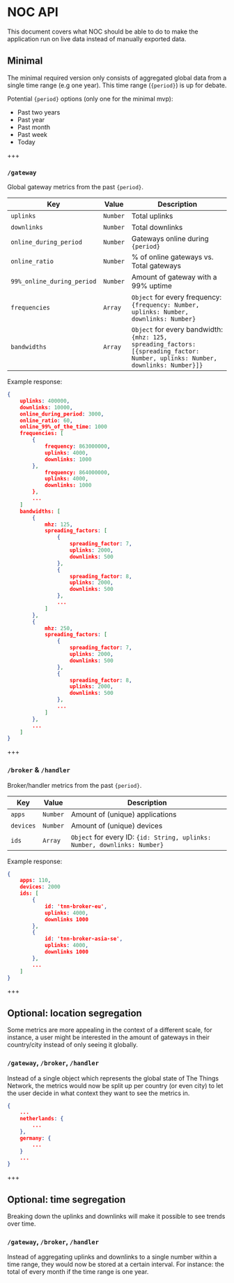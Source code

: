 # NOC API
This document covers what NOC should be able to do to make the application run on live data instead of manually exported data.

## Minimal
The minimal required version only consists of aggregated global data from a single time range (e.g one year). This time range (`{period}`) is up for debate.

Potential `{period}` options (only one for the minimal mvp):

- Past two years
- Past year
- Past month
- Past week
- Today

+++

### `/gateway`
Global gateway metrics from the past `{period}`.

| Key                        | Value    | Description                                                                                                                     |
| -------------------------- | -------- | ------------------------------------------------------------------------------------------------------------------------------- |
| `uplinks`                  | `Number` | Total uplinks                                                                                                                   |
| `downlinks`                | `Number` | Total downlinks                                                                                                                 |
| `online_during_period`     | `Number` | Gateways online during `{period}`                                                                                               |
| `online_ratio`             | `Number` | % of online gateways vs. Total gateways                                                                                         |
| `99%_online_during_period` | `Number` | Amount of gateway with a 99% uptime                                                                                             |
| `frequencies`              | `Array`  | `Object` for every frequency: `{frequency: Number, uplinks: Number, downlinks: Number}`                                         |
| `bandwidths`               | `Array`  | `Object` for every bandwidth: `{mhz: 125, spreading_factors: [{spreading_factor: Number, uplinks: Number, downlinks: Number}]}` |

Example response:

```json
{
	uplinks: 400000,
	downlinks: 10000,
	online_during_period: 3000,
	online_ratio: 60,
	online_99%_of_the_time: 1000
	frequencies: [
		{
			frequency: 863000000,
			uplinks: 4000,
			downlinks: 1000
		},
			frequency: 864000000,
			uplinks: 4000,
			downlinks: 1000
		},
		...
	]
	bandwidths: [
		{
			mhz: 125,
			spreading_factors: [
				{
					spreading_factor: 7,
					uplinks: 2000,
					downlinks: 500
				},
				{
					spreading_factor: 8,
					uplinks: 2000,
					downlinks: 500
				},
				...
			]
		},
		{
			mhz: 250,
			spreading_factors: [
				{
					spreading_factor: 7,
					uplinks: 2000,
					downlinks: 500
				},
				{
					spreading_factor: 8,
					uplinks: 2000,
					downlinks: 500
				},
				...
			]
		},
		...
	]
}
```

+++

### `/broker` & `/handler`
Broker/handler metrics from the past `{period}`.

| Key       | Value    | Description                                                               |
| --------- | -------- | ------------------------------------------------------------------------- |
| `apps`    | `Number` | Amount of (unique) applications                                           |
| `devices` | `Number` | Amount of (unique) devices                                                |
| `ids`     | `Array`  | `Object` for every ID: `{id: String, uplinks: Number, downlinks: Number}` |

Example response:

```json
{
	apps: 110,
	devices: 2000
	ids: [
		{
			id: 'tnn-broker-eu',
			uplinks: 4000,
			downlinks 1000
		},
		{
			id: 'tnn-broker-asia-se',
			uplinks: 4000,
			downlinks 1000
		},
		...
	]
}
```

+++

## Optional: location segregation
Some metrics are more appealing in the context of a different scale, for instance, a user might be interested in the amount of gateways in their country/city instead of only seeing it globally.

### `/gateway`, `/broker`, `/handler`
Instead of a single object which represents the global state of The Things Network, the metrics would now be split up per country (or even city) to let the user decide in what context they want to see the metrics in.

```json
{
	...
	netherlands: {
		...	
	},
	germany: {
		...
	}
	...
}
```

+++

## Optional: time segregation
Breaking down the uplinks and downlinks will make it possible to see trends over time.

### `/gateway`, `/broker`, `/handler`
Instead of aggregating uplinks and downlinks to a single number within a time range, they would now be stored at a certain interval. For instance: the total of every month if the time range is one year.

